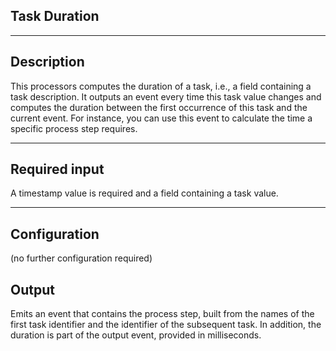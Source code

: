 <!--
  ~ Licensed to the Apache Software Foundation (ASF) under one or more
  ~ contributor license agreements.  See the NOTICE file distributed with
  ~ this work for additional information regarding copyright ownership.
  ~ The ASF licenses this file to You under the Apache License, Version 2.0
  ~ (the "License"); you may not use this file except in compliance with
  ~ the License.  You may obtain a copy of the License at
  ~
  ~    http://www.apache.org/licenses/LICENSE-2.0
  ~
  ~ Unless required by applicable law or agreed to in writing, software
  ~ distributed under the License is distributed on an "AS IS" BASIS,
  ~ WITHOUT WARRANTIES OR CONDITIONS OF ANY KIND, either express or implied.
  ~ See the License for the specific language governing permissions and
  ~ limitations under the License.
  ~
  -->

## Task Duration


***

## Description

This processors computes the duration of a task, i.e., a field containing a task description. It outputs an event
 every time this task value changes and computes the duration between the first occurrence of this task and the
  current event. For instance, you can use this event to calculate the time a specific process step requires.
***

## Required input

A timestamp value is required and a field containing a task value.

***

## Configuration

(no further configuration required)

## Output

Emits an event that contains the process step, built from the names of the first task identifier and the identifier
 of the subsequent task. In addition, the duration is part of the output event, provided in milliseconds.